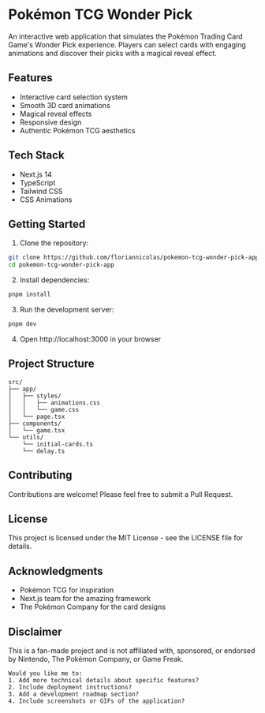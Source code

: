 # Pokémon TCG Wonder Pick

An interactive web application that simulates the Pokémon Trading Card Game's Wonder Pick experience. Players can select cards with engaging animations and discover their picks with a magical reveal effect.

## Features

- Interactive card selection system
- Smooth 3D card animations
- Magical reveal effects
- Responsive design
- Authentic Pokémon TCG aesthetics

## Tech Stack

- Next.js 14
- TypeScript
- Tailwind CSS
- CSS Animations

## Getting Started

1. Clone the repository:
```bash
git clone https://github.com/floriannicolas/pokemon-tcg-wonder-pick-app.git
cd pokemon-tcg-wonder-pick-app
````
2. Install dependencies:
```bash
pnpm install
```

3. Run the development server:
```bash
pnpm dev
```

4. Open http://localhost:3000 in your browser

## Project Structure
```
src/
├── app/
│   ├── styles/
│   │   ├── animations.css
│   │   └── game.css
│   └── page.tsx
├── components/
│   └── game.tsx
└── utils/
    └── initial-cards.ts
    └── delay.ts
```

## Contributing
Contributions are welcome! Please feel free to submit a Pull Request.

## License
This project is licensed under the MIT License - see the LICENSE file for details.

## Acknowledgments
- Pokémon TCG for inspiration
- Next.js team for the amazing framework
- The Pokémon Company for the card designs
## Disclaimer
This is a fan-made project and is not affiliated with, sponsored, or endorsed by Nintendo, The Pokémon Company, or Game Freak.

```
Would you like me to:
1. Add more technical details about specific features?
2. Include deployment instructions?
3. Add a development roadmap section?
4. Include screenshots or GIFs of the application?
```